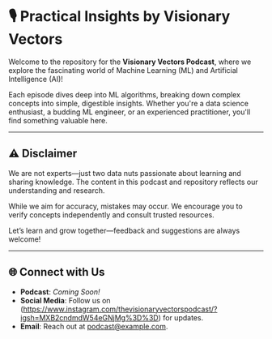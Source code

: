 # 🎙️ Practical Insights by Visionary Vectors  

Welcome to the repository for the **Visionary Vectors Podcast**, where we explore the fascinating world of Machine Learning (ML) and Artificial Intelligence (AI)!  

Each episode dives deep into ML algorithms, breaking down complex concepts into simple, digestible insights. Whether you're a data science enthusiast, a budding ML engineer, or an experienced practitioner, you'll find something valuable here.  

---

## ⚠️ Disclaimer  

We are not experts—just two data nuts passionate about learning and sharing knowledge. The content in this podcast and repository reflects our understanding and research.  

While we aim for accuracy, mistakes may occur. We encourage you to verify concepts independently and consult trusted resources.  

Let’s learn and grow together—feedback and suggestions are always welcome!  

---

## 🌐 Connect with Us  

- **Podcast**: *Coming Soon!*  
- **Social Media**: Follow us on (https://www.instagram.com/thevisionaryvectorspodcast/?igsh=MXB2cndmdW54eGNjMg%3D%3D) for updates.  
- **Email**: Reach out at [podcast@example.com](mailto:podcast@example.com).  
